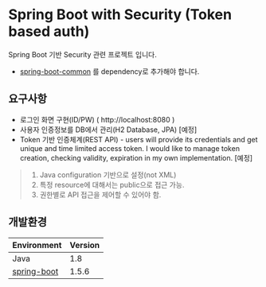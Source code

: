 # Spring Boot with Security (Token based auth)
Spring Boot 기반 Security 관련 프로젝트 입니다.
- [spring-boot-common](https://github.com/joyoungc/spring-boot-sample-project/tree/master/spring-boot-common) 를 dependency로 추가해야 합니다.

## 요구사항
- 로그인 화면 구현(ID/PW) ( http://localhost:8080 )
- 사용자 인증정보를 DB에서 관리(H2 Database, JPA) [예정]
- Token 기반 인증체계(REST API) - users will provide its credentials and get unique and time limited access token. I would like to manage token creation, checking validity, expiration in my own implementation. [예정]

> 1. Java configuration 기반으로 설정(not XML) 
> 2. 특정 resource에 대해서는 public으로 접근 가능.
> 3. 권한별로 API 접근을 제어할 수 있어야 함.

## 개발환경
| Environment |  Version |
| ----- | ----- |
| Java | 1.8 |
| [spring-boot](https://github.com/spring-projects/spring-boot) | 1.5.6 |